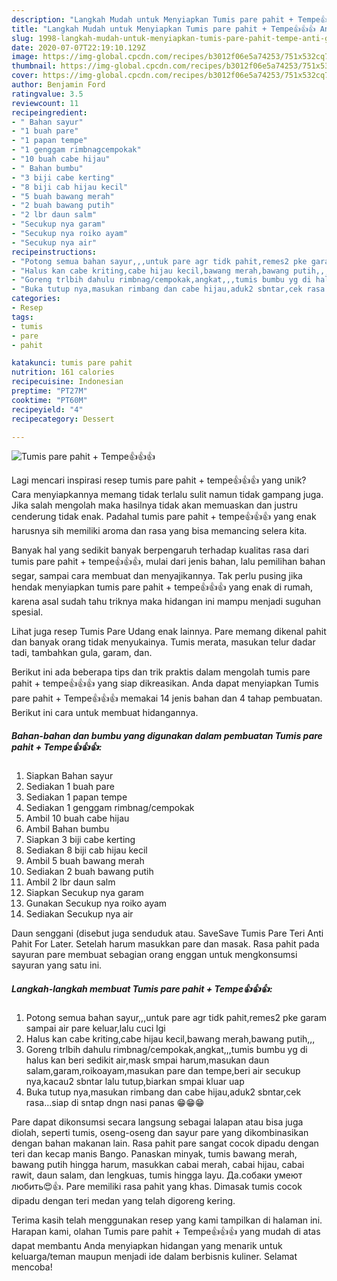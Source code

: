 ```yaml
---
description: "Langkah Mudah untuk Menyiapkan Tumis pare pahit + Tempe👍👍👍 Anti Gagal"
title: "Langkah Mudah untuk Menyiapkan Tumis pare pahit + Tempe👍👍👍 Anti Gagal"
slug: 1998-langkah-mudah-untuk-menyiapkan-tumis-pare-pahit-tempe-anti-gagal
date: 2020-07-07T22:19:10.129Z
image: https://img-global.cpcdn.com/recipes/b3012f06e5a74253/751x532cq70/tumis-pare-pahit-tempe👍👍👍-foto-resep-utama.jpg
thumbnail: https://img-global.cpcdn.com/recipes/b3012f06e5a74253/751x532cq70/tumis-pare-pahit-tempe👍👍👍-foto-resep-utama.jpg
cover: https://img-global.cpcdn.com/recipes/b3012f06e5a74253/751x532cq70/tumis-pare-pahit-tempe👍👍👍-foto-resep-utama.jpg
author: Benjamin Ford
ratingvalue: 3.5
reviewcount: 11
recipeingredient:
- " Bahan sayur"
- "1 buah pare"
- "1 papan tempe"
- "1 genggam rimbnagcempokak"
- "10 buah cabe hijau"
- " Bahan bumbu"
- "3 biji cabe kerting"
- "8 biji cab hijau kecil"
- "5 buah bawang merah"
- "2 buah bawang putih"
- "2 lbr daun salm"
- "Secukup nya garam"
- "Secukup nya roiko ayam"
- "Secukup nya air"
recipeinstructions:
- "Potong semua bahan sayur,,,untuk pare agr tidk pahit,remes2 pke garam sampai air pare keluar,lalu cuci lgi"
- "Halus kan cabe kriting,cabe hijau kecil,bawang merah,bawang putih,,,"
- "Goreng trlbih dahulu rimbnag/cempokak,angkat,,,tumis bumbu yg di halus kan beri sedikit air,mask smpai harum,masukan daun salam,garam,roikoayam,masukan pare dan tempe,beri air secukup nya,kacau2 sbntar lalu tutup,biarkan smpai kluar uap"
- "Buka tutup nya,masukan rimbang dan cabe hijau,aduk2 sbntar,cek rasa...siap di sntap dngn nasi panas 😁😁😁"
categories:
- Resep
tags:
- tumis
- pare
- pahit

katakunci: tumis pare pahit 
nutrition: 161 calories
recipecuisine: Indonesian
preptime: "PT27M"
cooktime: "PT60M"
recipeyield: "4"
recipecategory: Dessert

---
```



![Tumis pare pahit + Tempe👍👍👍](https://img-global.cpcdn.com/recipes/b3012f06e5a74253/751x532cq70/tumis-pare-pahit-tempe👍👍👍-foto-resep-utama.jpg)

Lagi mencari inspirasi resep tumis pare pahit + tempe👍👍👍 yang unik? Cara menyiapkannya memang tidak terlalu sulit namun tidak gampang juga. Jika salah mengolah maka hasilnya tidak akan memuaskan dan justru cenderung tidak enak. Padahal tumis pare pahit + tempe👍👍👍 yang enak harusnya sih memiliki aroma dan rasa yang bisa memancing selera kita.

Banyak hal yang sedikit banyak berpengaruh terhadap kualitas rasa dari tumis pare pahit + tempe👍👍👍, mulai dari jenis bahan, lalu pemilihan bahan segar, sampai cara membuat dan menyajikannya. Tak perlu pusing jika hendak menyiapkan tumis pare pahit + tempe👍👍👍 yang enak di rumah, karena asal sudah tahu triknya maka hidangan ini mampu menjadi suguhan spesial.

Lihat juga resep Tumis Pare Udang enak lainnya. Pare memang dikenal pahit dan banyak orang tidak menyukainya. Tumis merata, masukan telur dadar tadi, tambahkan gula, garam, dan.


Berikut ini ada beberapa tips dan trik praktis dalam mengolah tumis pare pahit + tempe👍👍👍 yang siap dikreasikan. Anda dapat menyiapkan Tumis pare pahit + Tempe👍👍👍 memakai 14 jenis bahan dan 4 tahap pembuatan. Berikut ini cara untuk membuat hidangannya.

<!--inarticleads1-->

##### Bahan-bahan dan bumbu yang digunakan dalam pembuatan Tumis pare pahit + Tempe👍👍👍:

1. Siapkan  Bahan sayur
1. Sediakan 1 buah pare
1. Sediakan 1 papan tempe
1. Sediakan 1 genggam rimbnag/cempokak
1. Ambil 10 buah cabe hijau
1. Ambil  Bahan bumbu
1. Siapkan 3 biji cabe kerting
1. Sediakan 8 biji cab hijau kecil
1. Ambil 5 buah bawang merah
1. Sediakan 2 buah bawang putih
1. Ambil 2 lbr daun salm
1. Siapkan Secukup nya garam
1. Gunakan Secukup nya roiko ayam
1. Sediakan Secukup nya air


Daun senggani (disebut juga senduduk atau. SaveSave Tumis Pare Teri Anti Pahit For Later. Setelah harum masukkan pare dan masak. Rasa pahit pada sayuran pare membuat sebagian orang enggan untuk mengkonsumsi sayuran yang satu ini. 

<!--inarticleads2-->

##### Langkah-langkah membuat Tumis pare pahit + Tempe👍👍👍:

1. Potong semua bahan sayur,,,untuk pare agr tidk pahit,remes2 pke garam sampai air pare keluar,lalu cuci lgi
1. Halus kan cabe kriting,cabe hijau kecil,bawang merah,bawang putih,,,
1. Goreng trlbih dahulu rimbnag/cempokak,angkat,,,tumis bumbu yg di halus kan beri sedikit air,mask smpai harum,masukan daun salam,garam,roikoayam,masukan pare dan tempe,beri air secukup nya,kacau2 sbntar lalu tutup,biarkan smpai kluar uap
1. Buka tutup nya,masukan rimbang dan cabe hijau,aduk2 sbntar,cek rasa...siap di sntap dngn nasi panas 😁😁😁


Pare dapat dikonsumsi secara langsung sebagai lalapan atau bisa juga diolah, seperti tumis, oseng-oseng dan sayur pare yang dikombinasikan dengan bahan makanan lain. Rasa pahit pare sangat cocok dipadu dengan teri dan kecap manis Bango. Panaskan minyak, tumis bawang merah, bawang putih hingga harum, masukkan cabai merah, cabai hijau, cabai rawit, daun salam, dan lengkuas, tumis hingga layu. Да.собаки умеют любить😍👍. Pare memiliki rasa pahit yang khas. Dimasak tumis cocok dipadu dengan teri medan yang telah digoreng kering. 

Terima kasih telah menggunakan resep yang kami tampilkan di halaman ini. Harapan kami, olahan Tumis pare pahit + Tempe👍👍👍 yang mudah di atas dapat membantu Anda menyiapkan hidangan yang menarik untuk keluarga/teman maupun menjadi ide dalam berbisnis kuliner. Selamat mencoba!
